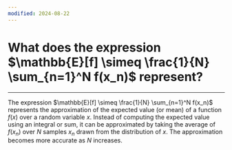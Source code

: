 ```yaml
---
modified: 2024-08-22
---
```



# What does the expression $\mathbb{E}[f] \simeq \frac{1}{N} \sum_{n=1}^N f(x_n)$ represent?
---
The expression $\mathbb{E}[f] \simeq \frac{1}{N} \sum_{n=1}^N f(x_n)$ represents the approximation of the expected value (or mean) of a function $f(x)$ over a random variable $x$. Instead of computing the expected value using an integral or sum, it can be approximated by taking the average of $f(x_n)$ over $N$ samples $x_n$ drawn from the distribution of $x$. The approximation becomes more accurate as $N$ increases.